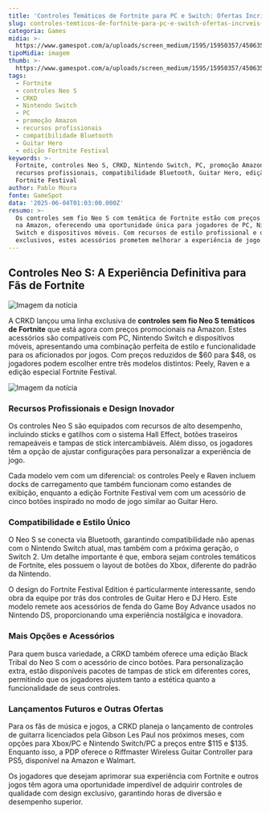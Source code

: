 ```yaml
---
title: 'Controles Temáticos de Fortnite para PC e Switch: Ofertas Incríveis na Amazon'
slug: controles-temticos-de-fortnite-para-pc-e-switch-ofertas-incrveis-na-amazon
categoria: Games
midia: >-
  https://www.gamespot.com/a/uploads/screen_medium/1595/15950357/4506356-crkd.jpg
tipoMidia: imagem
thumb: >-
  https://www.gamespot.com/a/uploads/screen_medium/1595/15950357/4506356-crkd.jpg
tags:
  - Fortnite
  - controles Neo S
  - CRKD
  - Nintendo Switch
  - PC
  - promoção Amazon
  - recursos profissionais
  - compatibilidade Bluetooth
  - Guitar Hero
  - edição Fortnite Festival
keywords: >-
  Fortnite, controles Neo S, CRKD, Nintendo Switch, PC, promoção Amazon,
  recursos profissionais, compatibilidade Bluetooth, Guitar Hero, edição
  Fortnite Festival
author: Pablo Moura
fonte: GameSpot
data: '2025-06-04T01:03:00.000Z'
resumo: >-
  Os controles sem fio Neo S com temática de Fortnite estão com preços reduzidos
  na Amazon, oferecendo uma oportunidade única para jogadores de PC, Nintendo
  Switch e dispositivos móveis. Com recursos de estilo profissional e designs
  exclusivos, estes acessórios prometem melhorar a experiência de jogo.
---
```

## Controles Neo S: A Experiência Definitiva para Fãs de Fortnite

![Imagem da notícia](https://www.gamespot.com/a/uploads/original/1601/16018044/4408920-fortnite-festival-neo-s.jpg)

A CRKD lançou uma linha exclusiva de **controles sem fio Neo S temáticos de Fortnite** que está agora com preços promocionais na Amazon. Estes acessórios são compatíveis com PC, Nintendo Switch e dispositivos móveis, apresentando uma combinação perfeita de estilo e funcionalidade para os aficionados por jogos. Com preços reduzidos de $60 para $48, os jogadores podem escolher entre três modelos distintos: Peely, Raven e a edição especial Fortnite Festival.

![Imagem da notícia](https://www.gamespot.com/a/uploads/original/1595/15950357/4506351-crkd.jpg)

### Recursos Profissionais e Design Inovador

Os controles Neo S são equipados com recursos de alto desempenho, incluindo sticks e gatilhos com o sistema Hall Effect, botões traseiros remapeáveis e tampas de stick intercambiáveis. Além disso, os jogadores têm a opção de ajustar configurações para personalizar a experiência de jogo.

Cada modelo vem com um diferencial: os controles Peely e Raven incluem docks de carregamento que também funcionam como estandes de exibição, enquanto a edição Fortnite Festival vem com um acessório de cinco botões inspirado no modo de jogo similar ao Guitar Hero.

### Compatibilidade e Estilo Único

O Neo S se conecta via Bluetooth, garantindo compatibilidade não apenas com o Nintendo Switch atual, mas também com a próxima geração, o Switch 2. Um detalhe importante é que, embora sejam controles temáticos de Fortnite, eles possuem o layout de botões do Xbox, diferente do padrão da Nintendo.

O design do Fortnite Festival Edition é particularmente interessante, sendo obra da equipe por trás dos controles de Guitar Hero e DJ Hero. Este modelo remete aos acessórios de fenda do Game Boy Advance usados no Nintendo DS, proporcionando uma experiência nostálgica e inovadora.

### Mais Opções e Acessórios

Para quem busca variedade, a CRKD também oferece uma edição Black Tribal do Neo S com o acessório de cinco botões. Para personalização extra, estão disponíveis pacotes de tampas de stick em diferentes cores, permitindo que os jogadores ajustem tanto a estética quanto a funcionalidade de seus controles.

### Lançamentos Futuros e Outras Ofertas

Para os fãs de música e jogos, a CRKD planeja o lançamento de controles de guitarra licenciados pela Gibson Les Paul nos próximos meses, com opções para Xbox/PC e Nintendo Switch/PC a preços entre $115 e $135. Enquanto isso, a PDP oferece o Riffmaster Wireless Guitar Controller para PS5, disponível na Amazon e Walmart.

Os jogadores que desejam aprimorar sua experiência com Fortnite e outros jogos têm agora uma oportunidade imperdível de adquirir controles de qualidade com design exclusivo, garantindo horas de diversão e desempenho superior.
